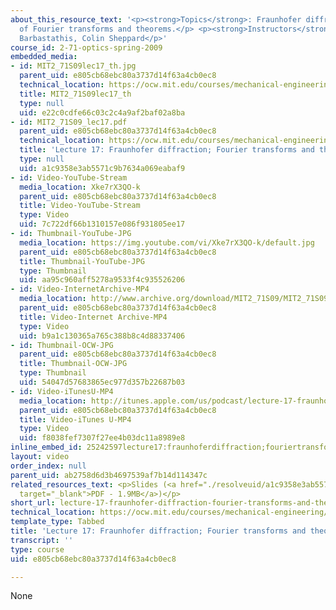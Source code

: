 ```yaml
---
about_this_resource_text: '<p><strong>Topics</strong>: Fraunhofer diffraction; review
  of Fourier transforms and theorems.</p> <p><strong>Instructors</strong>: George
  Barbastathis, Colin Sheppard</p>'
course_id: 2-71-optics-spring-2009
embedded_media:
- id: MIT2_71S09lec17_th.jpg
  parent_uid: e805cb68ebc80a3737d14f63a4cb0ec8
  technical_location: https://ocw.mit.edu/courses/mechanical-engineering/2-71-optics-spring-2009/video-lectures/lecture-17-fraunhofer-diffraction-fourier-transforms-and-theorems/MIT2_71S09lec17_th.jpg
  title: MIT2_71S09lec17_th
  type: null
  uid: e22c0cdfe66c03c2c4a9af2baf02a8ba
- id: MIT2_71S09_lec17.pdf
  parent_uid: e805cb68ebc80a3737d14f63a4cb0ec8
  technical_location: https://ocw.mit.edu/courses/mechanical-engineering/2-71-optics-spring-2009/video-lectures/lecture-17-fraunhofer-diffraction-fourier-transforms-and-theorems/MIT2_71S09_lec17.pdf
  title: 'Lecture 17: Fraunhofer diffraction; Fourier transforms and theorems'
  type: null
  uid: a1c9358e3ab5571c9b7634a069eabaf9
- id: Video-YouTube-Stream
  media_location: Xke7rX3QO-k
  parent_uid: e805cb68ebc80a3737d14f63a4cb0ec8
  title: Video-YouTube-Stream
  type: Video
  uid: 7c722df66b1310157e086f931805ee17
- id: Thumbnail-YouTube-JPG
  media_location: https://img.youtube.com/vi/Xke7rX3QO-k/default.jpg
  parent_uid: e805cb68ebc80a3737d14f63a4cb0ec8
  title: Thumbnail-YouTube-JPG
  type: Thumbnail
  uid: aa95c960aff5278a9533f4c935526206
- id: Video-InternetArchive-MP4
  media_location: http://www.archive.org/download/MIT2_71S09/MIT2_71S09lec17_300k.mp4
  parent_uid: e805cb68ebc80a3737d14f63a4cb0ec8
  title: Video-Internet Archive-MP4
  type: Video
  uid: b9a1c130365a765c388b8c4d88337406
- id: Thumbnail-OCW-JPG
  parent_uid: e805cb68ebc80a3737d14f63a4cb0ec8
  title: Thumbnail-OCW-JPG
  type: Thumbnail
  uid: 54047d57683865ec977d357b22687b03
- id: Video-iTunesU-MP4
  media_location: http://itunes.apple.com/us/podcast/lecture-17-fraunhofer-diffraction/id458340461?i=96554815
  parent_uid: e805cb68ebc80a3737d14f63a4cb0ec8
  title: Video-iTunes U-MP4
  type: Video
  uid: f8038fef7307f27ee4b03dc11a8989e8
inline_embed_id: 25242597lecture17:fraunhoferdiffraction;fouriertransformsandtheorems93818075
layout: video
order_index: null
parent_uid: ab2758d6d3b4697539af7b14d114347c
related_resources_text: <p>Slides (<a href="./resolveuid/a1c9358e3ab5571c9b7634a069eabaf9"
  target="_blank">PDF - 1.9MB</a>)</p>
short_url: lecture-17-fraunhofer-diffraction-fourier-transforms-and-theorems
technical_location: https://ocw.mit.edu/courses/mechanical-engineering/2-71-optics-spring-2009/video-lectures/lecture-17-fraunhofer-diffraction-fourier-transforms-and-theorems
template_type: Tabbed
title: 'Lecture 17: Fraunhofer diffraction; Fourier transforms and theorems'
transcript: ''
type: course
uid: e805cb68ebc80a3737d14f63a4cb0ec8

---
```

None